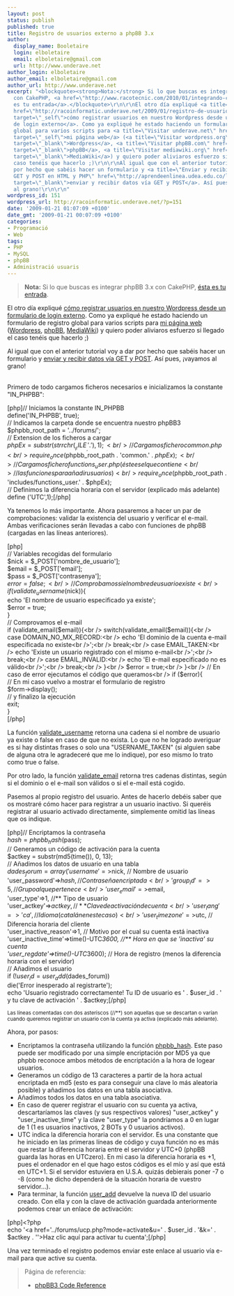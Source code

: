 ```yaml
---
layout: post
status: publish
published: true
title: Registro de usuarios externo a phpBB 3.x
author:
  display_name: Booletaire
  login: elboletaire
  email: elboletaire@gmail.com
  url: http://www.underave.net
author_login: elboletaire
author_email: elboletaire@gmail.com
author_url: http://www.underave.net
excerpt: "<blockquote><strong>Nota:</strong> Si lo que buscas es integrar phpBB 3.x
  con CakePHP, <a href=\"http://www.racotecnic.com/2010/01/integrando-cakephp-y-phpbb-3-x/\">ésta
  es tu entrada</a>.</blockquote>\r\n\r\nEl otro día expliqué <a title=\"Leer artículo\"
  href=\"http://racoinformatic.underave.net/2009/01/registro-de-usuarios-externo-a-wordpress/\"
  target=\"_self\">cómo registrar usuarios en nuestro Wordpress desde un formulario
  de login externo</a>. Como ya expliqué he estado haciendo un formulario de registro
  global para varios scripts para <a title=\"Visitar underave.net\" href=\"http://www.underave.net\"
  target=\"_self\">mi página web</a> (<a title=\"Visitar wordpress.org\" href=\"http://www.wordpress.org\"
  target=\"_blank\">Wordpress</a>, <a title=\"Visitar phpBB.com\" href=\"http://www.phpbb.com\"
  target=\"_blank\">phpBB</a>, <a title=\"Visitar mediawiki.org\" href=\"http://www.mediawiki.org\"
  target=\"_blank\">MediaWiki</a>) y quiero poder aliviaros esfuerzo si llegado el
  caso tenéis que hacerlo ;)\r\n\r\nAl igual que con el anterior tutorial voy a dar
  por hecho que sabéis hacer un formulario y <a title=\"Enviar y recibir datos vía
  GET y POST en HTML y PHP\" href=\"http://aprendeenlinea.udea.edu.co/lms/moodle/mod/resource/view.php?id=47214\"
  target=\"_blank\">enviar y recibir datos vía GET y POST</a>. Así pues, ¡vayamos
  al grano!\r\n\r\n"
wordpress_id: 151
wordpress_url: http://racoinformatic.underave.net/?p=151
date: '2009-01-21 01:07:09 +0100'
date_gmt: '2009-01-21 00:07:09 +0100'
categories:
- Programació
- Web
tags:
- PHP
- MySQL
- phpBB
- Administració usuaris
---
```

<blockquote><strong>Nota:</strong> Si lo que buscas es integrar phpBB 3.x con CakePHP, <a href="http://www.racotecnic.com/2010/01/integrando-cakephp-y-phpbb-3-x/">ésta es tu entrada</a>.</blockquote>

El otro día expliqué <a title="Leer artículo" href="http://racoinformatic.underave.net/2009/01/registro-de-usuarios-externo-a-wordpress/" target="_self">cómo registrar usuarios en nuestro Wordpress desde un formulario de login externo</a>. Como ya expliqué he estado haciendo un formulario de registro global para varios scripts para <a title="Visitar underave.net" href="http://www.underave.net" target="_self">mi página web</a> (<a title="Visitar wordpress.org" href="http://www.wordpress.org" target="_blank">Wordpress</a>, <a title="Visitar phpBB.com" href="http://www.phpbb.com" target="_blank">phpBB</a>, <a title="Visitar mediawiki.org" href="http://www.mediawiki.org" target="_blank">MediaWiki</a>) y quiero poder aliviaros esfuerzo si llegado el caso tenéis que hacerlo ;)

Al igual que con el anterior tutorial voy a dar por hecho que sabéis hacer un formulario y <a title="Enviar y recibir datos vía GET y POST en HTML y PHP" href="http://aprendeenlinea.udea.edu.co/lms/moodle/mod/resource/view.php?id=47214" target="_blank">enviar y recibir datos vía GET y POST</a>. Así pues, ¡vayamos al grano!

<a id="more"></a><a id="more-151"></a><br />
Primero de todo cargamos ficheros necesarios e inicializamos la constante "IN_PHPBB":

[php]// Iniciamos la constante IN_PHPBB<br />
define('IN_PHPBB', true);<br />
// Indicamos la carpeta donde se encuentra nuestro phpBB3<br />
$phpbb_root_path = '../forums/';<br />
// Extension de los ficheros a cargar<br />
$phpEx = substr(strrchr(__FILE__, '.'), 1);<br />
// Cargamos fichero common.php<br />
require_once($phpbb_root_path . 'common.' . $phpEx);<br />
// Cargamos fichero functions_user.php (éste es el que contiene<br />
// las funciones para añadir usuarios)<br />
require_once($phpbb_root_path . 'includes/functions_user.' . $phpEx);<br />
// Definimos la diferencia horaria con el servidor (explicado más adelante)<br />
define ('UTC',1);[/php]

Ya tenemos lo más importante. Ahora pasaremos a hacer un par de comprobaciones: validar la existencia del usuario y verificar el e-mail. Ambas verificaciones serán llevadas a cabo con funciones de phpBB (cargadas en las líneas anteriores).

[php]<br />
// Variables recogidas del formulario<br />
$nick = $_POST['nombre_de_usuario'];<br />
$email = $_POST['email'];<br />
$pass = $_POST['contrasenya'];<br />
$error = false;<br />
// Comprobamos si el nombre de usuario existe<br />
if (validate_username($nick)){<br />
	echo 'El nombre de usuario especificado ya existe';<br />
	$error = true;<br />
}<br />
// Comprovamos el e-mail<br />
if (validate_email($email)){<br />
	switch(validate_email($email)){<br />
		case DOMAIN_NO_MX_RECORD:<br />
			echo 'El dominio de la cuenta e-mail especificada no existe<br />';<br />
			break;<br />
		case EMAIL_TAKEN:<br />
			echo 'Existe un usuario registrado con el mismo e-mail<br />';<br />
			break;<br />
		case EMAIL_INVALID:<br />
			echo 'El e-mail especificado no es válido<br />';<br />
			break;<br />
	}<br />
	$error = true;<br />
}<br />
// En caso de error ejecutamos el código que queramos<br />
if ($error){<br />
	// En mi caso vuelvo a mostrar el formulario de registro<br />
	$form->display();<br />
	// y finalizo la ejecución<br />
	exit;<br />
}<br />
[/php]

La función <a title="Ver detalles de la función" href="http://area51.phpbb.com/docs/code/phpBB3/_includes---functions_user.php.html#functionvalidate_username" target="_blank">validate_username</a> retorna una cadena si el nombre de usuario ya existe o false en caso de que no exista. Lo que no he logrado averiguar es si hay distintas frases o solo una "USERNAME_TAKEN" (si alguien sabe de alguna otra le agradeceré que me lo indique), por eso mismo lo trato como true o false.

Por otro lado, la función <a title="Ver detalles de la función" href="http://area51.phpbb.com/docs/code/phpBB3/_includes---functions_user.php.html#functionvalidate_email" target="_blank">validate_email</a> retorna tres cadenas distintas, según si el dominio o el e-mail son válidos o si el e-mail está cogido.

Pasemos al propio registro del usuario. Antes de hacerlo debéis saber que os mostraré cómo hacer para registrar a un usuario inactivo. Si queréis registrar al usuario activado directamente, simplemente omitid las líneas que os indique.

[php]// Encriptamos la contraseña<br />
$hash = phpbb_hash($pass);<br />
// Generamos un código de activación para la cuenta<br />
$actkey = substr(md5(time()), 0, 13);<br />
// Añadimos los datos de usuario en una tabla<br />
$dades_forum = array('username'=>$nick, // Nombre de usuario<br />
				 'user_password'=>$hash, // Contraseña encriptada<br />
				 'group_id'=>5, // Grupo al que pertenece<br />
				 'user_email'=>$email,<br />
				 'user_type'=>1, //** Tipo de usuario<br />
				 'user_actkey'=>$actkey, //** Clave de activación de cuenta<br />
				 'user_lang'=>'ca', // Idioma (catalán en este caso)<br />
				 'user_timezone'=>$utc, // Diferencia horaria del cliente<br />
				 'user_inactive_reason'=>1, // Motivo por el cual su cuenta está inactiva<br />
				 'user_inactive_time'=>time()-UTC*3600, //** Hora en que se 'inactiva' su cuenta<br />
				 'user_regdate'=>time()-UTC*3600); // Hora de registro (menos la diferencia horaria con el servidor)<br />
// Añadimos el usuario<br />
if (!$user_id = user_add($dades_forum))<br />
  die('Error inesperado al registrarte');<br />
echo 'Usuario registrado correctamente! Tu ID de usuario es ' . $user_id . ' y tu clave de activación ' . $actkey;[/php]

<small>Las líneas comentadas con dos asteriscos (//**) son aquellas que se descartan o varían cuando queremos registrar un usuario con la cuenta ya activa (explicado más adelante).</small>

Ahora, por pasos:

<ul>
<li>Encriptamos la contraseña utilizando la función <a title="Ver detalles de la función" href="http://area51.phpbb.com/docs/code/phpBB3/_includes---functions.php.html#functionphpbb_hash" target="_blank">phpbb_hash</a>. Este paso puede ser modificado por una simple encriptación por MD5 ya que phpbb reconoce ambos métodos de encriptación a la hora de logear usuarios.</li>
<li>Generamos un código de 13 caracteres a partir de la hora actual encriptada en md5 (esto es para conseguir una clave lo más aleatoria posible) y añadimos los datos en una tabla asociativa.</li>
<li>Añadimos todos los datos en una tabla asociativa.</li>
<li>En caso de querer registrar el usuario con su cuenta ya activa, descartaríamos las claves (y sus respectivos valores) "user_actkey" y "user_inactive_time" y la clave "user_type" la pondríamos a 0 en lugar de 1 (1 es usuarios inactivos, 2 BOTs y 0 usuarios activos).</li>
<li>UTC indica la diferencia horaria con el servidor. Es una constante que he iniciado en las primeras líneas de código y cuya función no es más que restar la diferencia horaria entre el servidor y UTC+0 (phpBB guarda las horas en UTCzero). En mi caso la diferencia horaria es +1, pues el ordenador en el que hago estos códigos es el mío y así que está en UTC+1. Si el servidor estuviera en U.S.A. quizás debierais poner -7 o -8 (como he dicho dependerá de la situación horaria de vuestro servidor...).</li>
<li>Para terminar, la función <a title="Ver detalles de la función" href="http://area51.phpbb.com/docs/code/phpBB3/_includes---functions_user.php.html#functionuser_add" target="_blank">user_add</a> devuelve la nueva ID del usuario creado. Con ella y con la clave de activación guardada anteriormente podemos crear un enlace de activación:</li>
</ul>

[php]<?php<br />
echo '<a href='../forums/ucp.php?mode=activate&amp;u=' . $user_id . '&amp;k=' . $actkey . ''>Haz clic aquí para activar tu cuenta</a>';[/php]

Una vez terminado el registro podemos enviar este enlace al usuario vía e-mail para que active su cuenta.
<blockquote>
Página de referencia:

<ul>
<li><a title="Ver página de referencia" href="http://area51.phpbb.com/docs/code/" target="_blank">phpBB3 Code Reference</a></li>
</ul>
</blockquote>

